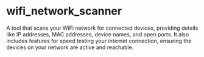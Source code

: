 # wifi_network_scanner
A tool that scans your WiFi network for connected devices, providing details like IP addresses, MAC addresses, device names, and open ports. It also includes features for speed testing your internet connection, ensuring the devices on your network are active and reachable.
